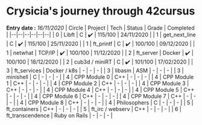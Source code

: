 # Crysicia's journey through 42cursus
**Entry date :** *16/11/2020*
| Circle | Project | Tech | Status | Grade | Completed |
|--|--|--|--|--|--|
| 0 | Libft | C | ✔️ | 115/100 | 24/11/2020 |
| 1 | get_next_line | C | ✔️ | 115/100 | 25/11/2020 |
| 1 | ft_printf | C | ✔️ | 100/100 | 09/12/2020 |
| 1 | netwhat | TCP/IP | ✔️ | 100/100 | 11/12/2020 |
| 2 | ft_server | Docker | ✔️ | 100/100 | 18/12/2020 |
| 2 | cub3d / miniRT | C | ✔️ | 101/100 | 17/02/2020 |
| 3 | ft_services | Docker / k8s | - | - | - |
| 3 | libasm | ASM | - | - | - |
| 3 | minishell | C | - | - | - |
| 4 | CPP Module 0 | C++ | - | - | - |
| 4 | CPP Module 1 | C++ | - | - | - |
| 4 | CPP Module 2 | C++ | - | - | - |
| 4 | CPP Module 3 | C++ | - | - | - |
| 4 | CPP Module 4 | C++ | - | - | - |
| 4 | CPP Module 5 | C++ | - | - | - |
| 4 | CPP Module 6 | C++ | - | - | - |
| 4 | CPP Module 7 | C++ | - | - | - |
| 4 | CPP Module 8 | C++ | - | - | - |
| 4 | Philosophers | C | - | - | - |
| 5 | ft_containers | C++ | - | - | - |
| 5 | ft_irc / webserv | C++ | - | - | - |
| 6 | ft_transcendence | Ruby on Rails | - | - | - |
